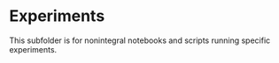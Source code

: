 # Experiments

This subfolder is for nonintegral notebooks and scripts running specific experiments.
